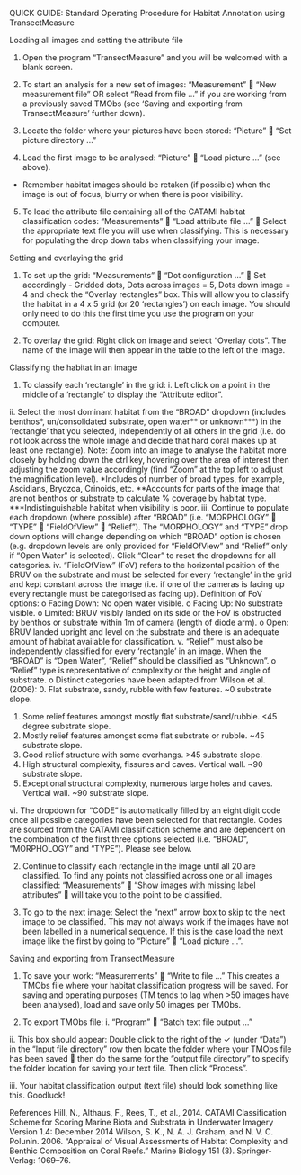 QUICK GUIDE: Standard Operating Procedure for Habitat Annotation using TransectMeasure

Loading all images and setting the attribute file

1)	Open the program “TransectMeasure” and you will be welcomed with a blank screen. 


2)	To start an analysis for a new set of images: “Measurement”  “New measurement file” OR select “Read from file ...” if you are working from a previously saved TMObs (see ‘Saving and exporting from TransectMeasure’ further down). 



3)	Locate the folder where your pictures have been stored: “Picture”  “Set picture directory ...”

4)	Load the first image to be analysed: “Picture”  “Load picture ...” (see above). 
-	Remember habitat images should be retaken (if possible) when the image is out of focus, blurry or when there is poor visibility.
5)	To load the attribute file containing all of the CATAMI habitat classification codes: “Measurements”  “Load attribute file ...”  Select the appropriate text file you will use when classifying. This is necessary for populating the drop down tabs when classifying your image. 



Setting and overlaying the grid

1)	To set up the grid: “Measurements”  “Dot configuration ...”  Set accordingly - Gridded dots, Dots across images = 5, Dots down image = 4 and check the “Overlay rectangles” box. This will allow you to classify the habitat in a 4 x 5 grid (or 20 ‘rectangles’) on each image. You should only need to do this the first time you use the program on your computer. 

2)	To overlay the grid: Right click on image and select “Overlay dots”. The name of the image will then appear in the table to the left of the image. 


Classifying the habitat in an image

1)	To classify each ‘rectangle’ in the grid: 
i.	Left click on a point in the middle of a ‘rectangle’ to display the “Attribute editor”.  

ii.	Select the most dominant habitat from the “BROAD” dropdown (includes benthos*, un/consolidated substrate, open water** or unknown***) in the ‘rectangle’ that you selected, independently of all others in the grid (i.e. do not look across the whole image and decide that hard coral makes up at least one rectangle). Note: Zoom into an image to analyse the habitat more closely by holding down the ctrl key, hovering over the area of interest then adjusting the zoom value accordingly (find “Zoom” at the top left to adjust the magnification level). 
*Includes of number of broad types, for example, Ascidians, Bryozoa, Crinoids, etc.
**Accounts for parts of the image that are not benthos or substrate to calculate % coverage by habitat type. 
***Indistinguishable habitat when visibility is poor.
iii.	Continue to populate each dropdown (where possible) after “BROAD” (i.e. “MORPHOLOGY”  “TYPE”  “FieldOfView”  “Relief”). The “MORPHOLOGY” and “TYPE” drop down options will change depending on which “BROAD” option is chosen (e.g. dropdown levels are only provided for “FieldOfView” and “Relief” only if “Open Water” is selected). Click “Clear” to reset the dropdowns for all categories.
iv.	“FieldOfView” (FoV) refers to the horizontal position of the BRUV on the substrate and must be selected for every ‘rectangle’ in the grid and kept constant across the image (i.e. if one of the cameras is facing up every rectangle must be categorised as facing up).
Definition of FoV options:
o	Facing Down: No open water visible.
o	Facing Up: No substrate visible.
o	Limited: BRUV visibly landed on its side or the FoV is obstructed by benthos or substrate within 1m of camera (length of diode arm). 
o	Open: BRUV landed upright and level on the substrate and there is an adequate amount of habitat available for classification.
v.	“Relief” must also be independently classified for every ‘rectangle’ in an image. When the “BROAD” is “Open Water”, “Relief” should be classified as “Unknown”.
o	 “Relief” type is representative of complexity or the height and angle of substrate. 
o	 Distinct categories have been adapted from Wilson et al. (2006):
0.	Flat substrate, sandy, rubble with few features. ~0 substrate slope.
1.	Some relief features amongst mostly flat substrate/sand/rubble. <45 degree substrate slope.
2.	Mostly relief features amongst some flat substrate or rubble. ~45 substrate slope.
3.	Good relief structure with some overhangs. >45 substrate slope.
4.	High structural complexity, fissures and caves. Vertical wall. ~90 substrate slope.
5.	Exceptional structural complexity, numerous large holes and caves. Vertical wall. ~90 substrate slope.



vi.	The dropdown for “CODE” is automatically filled by an eight digit code once all possible categories have been selected for that rectangle. Codes are sourced from the CATAMI classification scheme and are dependent on the combination of the first three options selected (i.e. “BROAD”, “MORPHOLOGY” and “TYPE”). Please see below.

2)	Continue to classify each rectangle in the image until all 20 are classified. To find any points not classified across one or all images classified: “Measurements”  “Show images with missing label attributes”  will take you to the point to be classified.

3)	To go to the next image: Select the “next” arrow box to skip to the next image to be classified. This may not always work if the images have not been labelled in a numerical sequence. If this is the case load the next image like the first by going to “Picture”  “Load picture ...”. 





Saving and exporting from TransectMeasure

1)	To save your work: “Measurements”  “Write to file ...” This creates a TMObs file where your habitat classification progress will be saved.
For saving and operating purposes (TM tends to lag when >50 images have been analysed), load and save only 50 images per TMObs. 



2)	To export TMObs file: 
i.	 “Program”  “Batch text file output ...”


ii.	This box should appear: Double click to the right of the ✓ (under “Data”) in the “Input file directory” row then locate the folder where your TMObs file has been saved  then do the same for the “output file directory” to specify the folder location for saving your text file. Then click “Process”.

iii.	Your habitat classification output (text file) should look something like this. Goodluck!

References
Hill, N., Althaus, F., Rees, T., et al., 2014. CATAMI Classification Scheme for Scoring Marine Biota and Substrata in Underwater Imagery Version 1.4: December 2014
Wilson, S. K., N. A. J. Graham, and N. V. C. Polunin. 2006. “Appraisal of Visual Assessments of Habitat Complexity and Benthic Composition on Coral Reefs.” Marine Biology 151 (3). Springer-Verlag: 1069–76.
